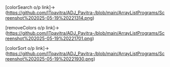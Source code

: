 [colorSearch o/p link]->(https://github.com/ITpavitra/ADJ_Pavitra-/blob/main/ArrayListPrograms/Screenshot%202025-05-19%20221314.png)

[removeColors o/p link]->(https://github.com/ITpavitra/ADJ_Pavitra-/blob/main/ArrayListPrograms/Screenshot%202025-05-19%20221701.png)

[colorSort o/p link]->(https://github.com/ITpavitra/ADJ_Pavitra-/blob/main/ArrayListPrograms/Screenshot%202025-05-19%20221930.png)
